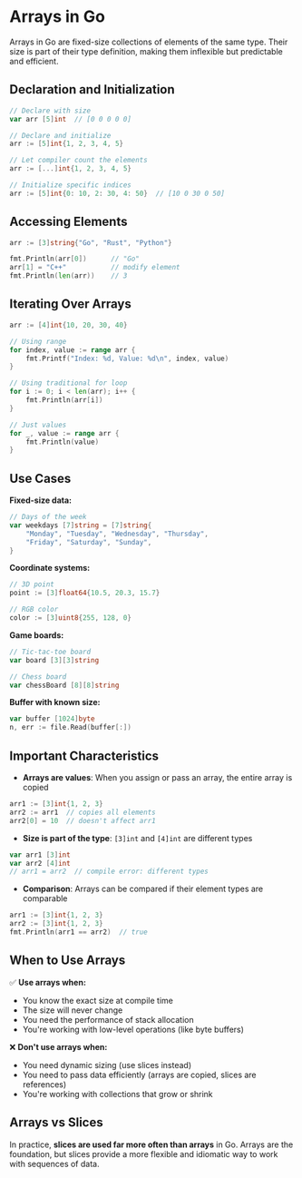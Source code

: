 # Arrays in Go

Arrays in Go are fixed-size collections of elements of the same type. Their size is part of their type definition, making them inflexible but predictable and efficient.

## Declaration and Initialization

```go
// Declare with size
var arr [5]int  // [0 0 0 0 0]

// Declare and initialize
arr := [5]int{1, 2, 3, 4, 5}

// Let compiler count the elements
arr := [...]int{1, 2, 3, 4, 5}

// Initialize specific indices
arr := [5]int{0: 10, 2: 30, 4: 50}  // [10 0 30 0 50]
```

## Accessing Elements

```go
arr := [3]string{"Go", "Rust", "Python"}

fmt.Println(arr[0])      // "Go"
arr[1] = "C++"           // modify element
fmt.Println(len(arr))    // 3
```

## Iterating Over Arrays

```go
arr := [4]int{10, 20, 30, 40}

// Using range
for index, value := range arr {
    fmt.Printf("Index: %d, Value: %d\n", index, value)
}

// Using traditional for loop
for i := 0; i < len(arr); i++ {
    fmt.Println(arr[i])
}

// Just values
for _, value := range arr {
    fmt.Println(value)
}
```

## Use Cases

**Fixed-size data:**

```go
// Days of the week
var weekdays [7]string = [7]string{
    "Monday", "Tuesday", "Wednesday", "Thursday",
    "Friday", "Saturday", "Sunday",
}
```

**Coordinate systems:**

```go
// 3D point
point := [3]float64{10.5, 20.3, 15.7}

// RGB color
color := [3]uint8{255, 128, 0}
```

**Game boards:**

```go
// Tic-tac-toe board
var board [3][3]string

// Chess board
var chessBoard [8][8]string
```

**Buffer with known size:**

```go
var buffer [1024]byte
n, err := file.Read(buffer[:])
```

## Important Characteristics

- **Arrays are values**: When you assign or pass an array, the entire array is copied

```go
arr1 := [3]int{1, 2, 3}
arr2 := arr1  // copies all elements
arr2[0] = 10  // doesn't affect arr1
```

- **Size is part of the type**: `[3]int` and `[4]int` are different types

```go
var arr1 [3]int
var arr2 [4]int
// arr1 = arr2  // compile error: different types
```

- **Comparison**: Arrays can be compared if their element types are comparable

```go
arr1 := [3]int{1, 2, 3}
arr2 := [3]int{1, 2, 3}
fmt.Println(arr1 == arr2)  // true
```

## When to Use Arrays

✅ **Use arrays when:**

- You know the exact size at compile time
- The size will never change
- You need the performance of stack allocation
- You're working with low-level operations (like byte buffers)

❌ **Don't use arrays when:**

- You need dynamic sizing (use slices instead)
- You need to pass data efficiently (arrays are copied, slices are references)
- You're working with collections that grow or shrink

## Arrays vs Slices

In practice, **slices are used far more often than arrays** in Go. Arrays are the foundation, but slices provide a more flexible and idiomatic way to work with sequences of data.
